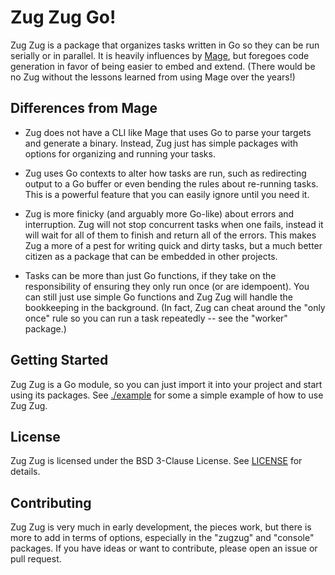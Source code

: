 # Zug Zug Go!

Zug Zug is a package that organizes tasks written in Go so they can be run serially or in parallel.  It is heavily
influences by [Mage](https://magefile.org/), but foregoes code generation in favor of being easier to embed and extend.
(There would be no Zug without the lessons learned from using Mage over the years!)

## Differences from Mage

- Zug does not have a CLI like Mage that uses Go to parse your targets and generate a binary. Instead, Zug just has 
  simple packages with options for organizing and running your tasks.

- Zug uses Go contexts to alter how tasks are run, such as redirecting output to a Go buffer or even bending the rules
  about re-running tasks.  This is a powerful feature that you can easily ignore until you need it.

- Zug is more finicky (and arguably more Go-like) about errors and interruption.  Zug will not stop concurrent tasks
  when one fails, instead it will wait for all of them to finish and return all of the errors.  This makes Zug a more
  of a pest for writing quick and dirty tasks, but a much better citizen as a package that can be embedded in other
  projects.

- Tasks can be more than just Go functions, if they take on the responsibility of ensuring they only run once (or are
  idempoent).  You can still just use simple Go functions and Zug Zug will handle the bookkeeping in the background.
  (In fact, Zug can cheat around the "only once" rule so you can run a task repeatedly -- see the "worker" package.)

## Getting Started

Zug Zug is a Go module, so you can just import it into your project and start using its packages.  See [./example](./example) for some a simple example of how to use Zug Zug.

## License

Zug Zug is licensed under the BSD 3-Clause License.  See [LICENSE](./LICENSE) for details.

## Contributing

Zug Zug is very much in early development, the pieces work, but there is more to add in terms of options, especially in
the "zugzug" and "console" packages.  If you have ideas or want to contribute, please open an issue or pull request.
